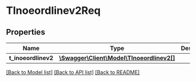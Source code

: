 # TInoeordlinev2Req

## Properties
Name | Type | Description | Notes
------------ | ------------- | ------------- | -------------
**t_inoeordlinev2** | [**\Swagger\Client\Model\TInoeordlinev2[]**](TInoeordlinev2.md) |  | [optional] 

[[Back to Model list]](../README.md#documentation-for-models) [[Back to API list]](../README.md#documentation-for-api-endpoints) [[Back to README]](../README.md)


